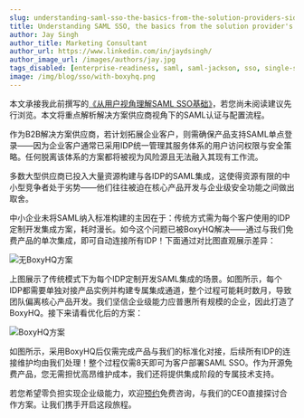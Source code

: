 ```yaml
---
slug: understanding-saml-sso-the-basics-from-the-solution-providers-side
title: Understanding SAML SSO, the basics from the solution provider's side
author: Jay Singh
author_title: Marketing Consultant
author_url: https://www.linkedin.com/in/jaydsingh/
author_image_url: /images/authors/jay.jpg
tags_disabled: [enterprise-readiness, saml, saml-jackson, sso, single-sign on]
image: /img/blog/sso/with-boxyhq.png
---
```


本文承接我此前撰写的[《从用户视角理解SAML SSO基础》](./2022-06-30-understanding-saml-sso-the-basics-from-the-user-side.md)，若您尚未阅读建议先行浏览。本文将重点解析解决方案供应商视角下的SAML认证与配置流程。

作为B2B解决方案供应商，若计划拓展企业客户，则需确保产品支持SAML单点登录——因为企业客户通常已采用IDP统一管理其服务体系的用户访问权限与安全策略。任何脱离该体系的方案都将被视为风险源且无法融入其现有工作流。

多数大型供应商已投入大量资源构建与各IDP的SAML集成，这使得资源有限的中小型竞争者处于劣势——他们往往被迫在核心产品开发与企业级安全功能之间做出取舍。

中小企业未将SAML纳入标准构建的主因在于：传统方式需为每个客户使用的IDP定制开发集成方案，耗时漫长。如今这个问题已被BoxyHQ解决——通过与我们免费产品的单次集成，即可自动连接所有IDP！下面通过对比图直观展示差异：

![无BoxyHQ方案](/img/blog/sso/without-boxyhq.png)

上图展示了传统模式下为每个IDP定制开发SAML集成的场景。如图所示，每个IDP都需要单独对接产品实例并构建专属集成通道，整个过程可能耗时数月，导致团队偏离核心产品开发。我们坚信企业级能力应普惠所有规模的企业，因此打造了BoxyHQ。接下来请看优化后的方案：

![BoxyHQ方案](/img/blog/sso/with-boxyhq.png)

如图所示，采用BoxyHQ后仅需完成产品与我们的标准化对接，后续所有IDP的连接维护均由我们处理！整个过程仅需8天即可为客户部署SAML SSO。作为开源免费产品，您无需担忧高昂维护成本，我们还将提供集成阶段的专属技术支持。

若您希望零负担实现企业级能力，欢迎[预约](https://cal.com/deepak-boxyhq/demo)免费咨询，与我们的CEO直接探讨合作方案。让我们携手开启这段旅程。